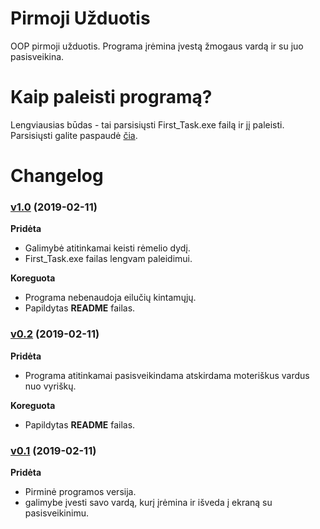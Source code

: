 # Pirmoji Užduotis
OOP pirmoji užduotis. Programa įrėmina įvestą žmogaus vardą ir su juo pasisveikina.

# Kaip paleisti programą?
Lengviausias būdas - tai parsisiųsti First_Task.exe failą ir jį paleisti. Parsisiųsti galite paspaudė [čia](https://github.com/abelzis/Pirmoji-Uzduotis/raw/master/First_Task.exe).

# Changelog
### [v1.0](https://github.com/abelzis/Pirmoji-Uzduotis/releases/tag/v1.0) (2019-02-11)
**Pridėta**
  - Galimybė atitinkamai keisti rėmelio dydį.
  - First_Task.exe failas lengvam paleidimui.

**Koreguota**
  - Programa nebenaudoja eilučių kintamųjų.
  - Papildytas **README** failas.

### [v0.2](https://github.com/abelzis/Pirmoji-Uzduotis/releases/tag/v0.2) (2019-02-11)
**Pridėta**
  - Programa atitinkamai pasisveikindama atskirdama moteriškus vardus nuo vyriškų.

**Koreguota**
  - Papildytas **README** failas.

### [v0.1](https://github.com/abelzis/Pirmoji-Uzduotis/releases/tag/v0.1) (2019-02-11)
**Pridėta**
  - Pirminė programos versija.
  - galimybe įvesti savo vardą, kurį įrėmina ir išveda į ekraną su pasisveikinimu.
